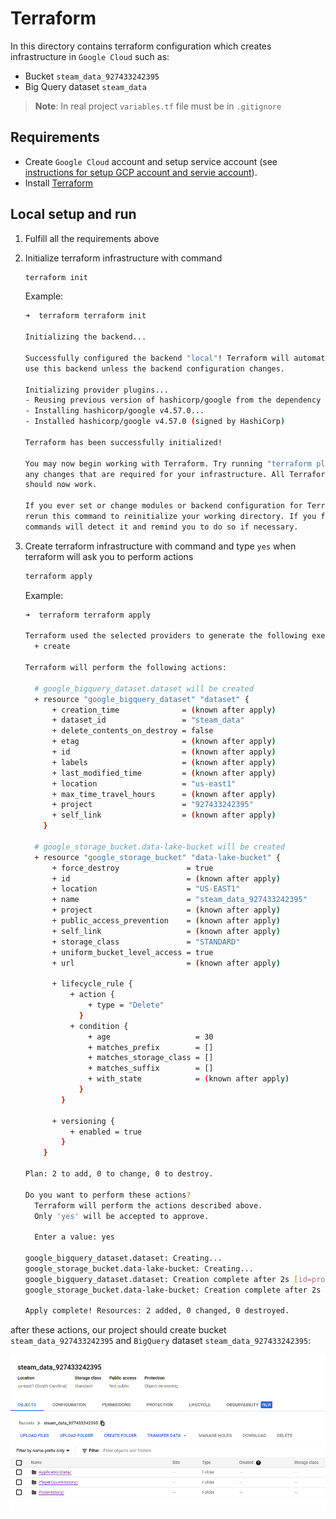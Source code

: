 # Terraform

In this directory contains terraform configuration which creates infrastructure in `Google Cloud` such as:

- Bucket `steam_data_927433242395`
- Big Query dataset `steam_data`

> **Note**: In real project `variables.tf` file must be in `.gitignore`

## Requirements

- Create `Google Cloud` account and setup service account (see [instructions for setup GCP account and servie account](../docs/gcp_setup.md)).
- Install [Terraform](https://developer.hashicorp.com/terraform/downloads)

## Local setup and run

1. Fulfill all the requirements above
2. Initialize terraform infrastructure with command
    ```bash
    terraform init
    ```
   Example:
   ```bash
   ➜  terraform terraform init   

   Initializing the backend...
   
   Successfully configured the backend "local"! Terraform will automatically
   use this backend unless the backend configuration changes.
   
   Initializing provider plugins...
   - Reusing previous version of hashicorp/google from the dependency lock file
   - Installing hashicorp/google v4.57.0...
   - Installed hashicorp/google v4.57.0 (signed by HashiCorp)
   
   Terraform has been successfully initialized!
   
   You may now begin working with Terraform. Try running "terraform plan" to see
   any changes that are required for your infrastructure. All Terraform commands
   should now work.
   
   If you ever set or change modules or backend configuration for Terraform,
   rerun this command to reinitialize your working directory. If you forget, other
   commands will detect it and remind you to do so if necessary.
   ```
   
3. Create terraform infrastructure with command and type `yes` when terraform will ask you to perform actions
    ```bash
    terraform apply
    ```
   
   Example:
   ```bash
   ➜  terraform terraform apply

   Terraform used the selected providers to generate the following execution plan. Resource actions are indicated with the following symbols:
     + create
   
   Terraform will perform the following actions:
   
     # google_bigquery_dataset.dataset will be created
     + resource "google_bigquery_dataset" "dataset" {
         + creation_time              = (known after apply)
         + dataset_id                 = "steam_data"
         + delete_contents_on_destroy = false
         + etag                       = (known after apply)
         + id                         = (known after apply)
         + labels                     = (known after apply)
         + last_modified_time         = (known after apply)
         + location                   = "us-east1"
         + max_time_travel_hours      = (known after apply)
         + project                    = "927433242395"
         + self_link                  = (known after apply)
       }
   
     # google_storage_bucket.data-lake-bucket will be created
     + resource "google_storage_bucket" "data-lake-bucket" {
         + force_destroy               = true
         + id                          = (known after apply)
         + location                    = "US-EAST1"
         + name                        = "steam_data_927433242395"
         + project                     = (known after apply)
         + public_access_prevention    = (known after apply)
         + self_link                   = (known after apply)
         + storage_class               = "STANDARD"
         + uniform_bucket_level_access = true
         + url                         = (known after apply)
   
         + lifecycle_rule {
             + action {
                 + type = "Delete"
               }
             + condition {
                 + age                   = 30
                 + matches_prefix        = []
                 + matches_storage_class = []
                 + matches_suffix        = []
                 + with_state            = (known after apply)
               }
           }
   
         + versioning {
             + enabled = true
           }
       }
   
   Plan: 2 to add, 0 to change, 0 to destroy.
   
   Do you want to perform these actions?
     Terraform will perform the actions described above.
     Only 'yes' will be accepted to approve.
   
     Enter a value: yes
   
   google_bigquery_dataset.dataset: Creating...
   google_storage_bucket.data-lake-bucket: Creating...
   google_bigquery_dataset.dataset: Creation complete after 2s [id=projects/927433242395/datasets/steam_data]
   google_storage_bucket.data-lake-bucket: Creation complete after 2s [id=steam_data_927433242395]
   
   Apply complete! Resources: 2 added, 0 changed, 0 destroyed.
   ```
   
after these actions, our project should create bucket `steam_data_927433242395` and `BigQuery` dataset `steam_data_927433242395`:

![screenshot_1.png](..%2Fdocs%2Fimg%2Fterraform%2Fscreenshot_1.png)